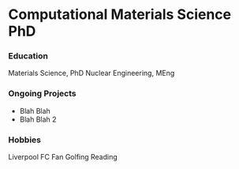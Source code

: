# Computational Materials Science PhD

### Education
Materials Science, PhD
Nuclear Engineering, MEng

### Ongoing Projects
- Blah Blah
- Blah Blah 2

### Hobbies
Liverpool FC Fan 
Golfing
Reading
